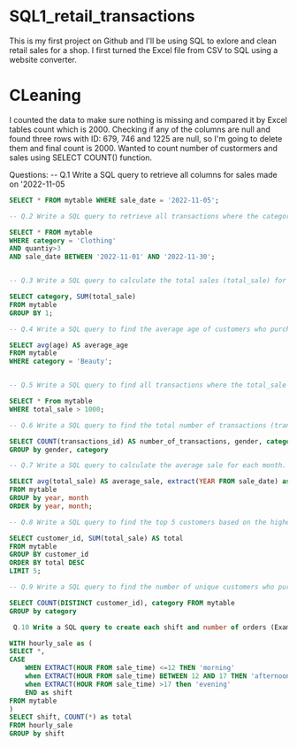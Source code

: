 # SQL1_retail_transactions
This is my first project on Github and I'll be using SQL to exlore and clean retail sales for a shop.
I first turned the Excel file from CSV to SQL using a website converter. 

# CLeaning
I counted the data to make sure nothing is missing and compared it by Excel tables count which is 2000.
Checking if any of the columns are null and found three rows with ID: 679, 746 and 1225 are null, so I'm going to delete them and final count is 2000. Wanted to count number of custormers and sales using SELECT COUNT() function.

Questions:
-- Q.1 Write a SQL query to retrieve all columns for sales made on '2022-11-05
```sql
SELECT * FROM mytable WHERE sale_date = '2022-11-05';

-- Q.2 Write a SQL query to retrieve all transactions where the category is 'Clothing' and the quantity sold is more than 3 in the month of Nov-2022

SELECT * FROM mytable 
WHERE category = 'Clothing' 
AND quantiy>3
AND sale_date BETWEEN '2022-11-01' AND '2022-11-30';


-- Q.3 Write a SQL query to calculate the total sales (total_sale) for each category.

SELECT category, SUM(total_sale)
FROM mytable
GROUP BY 1;

-- Q.4 Write a SQL query to find the average age of customers who purchased items from the 'Beauty' category.

SELECT avg(age) AS average_age 
FROM mytable
WHERE category = 'Beauty';


-- Q.5 Write a SQL query to find all transactions where the total_sale is greater than 1000.

SELECT * From mytable
WHERE total_sale > 1000;

-- Q.6 Write a SQL query to find the total number of transactions (transaction_id) made by each gender in each category.

SELECT COUNT(transactions_id) AS number_of_transactions, gender, category FROM mytable
GROUP by gender, category

-- Q.7 Write a SQL query to calculate the average sale for each month. Find out best selling month in each year

SELECT avg(total_sale) AS average_sale, extract(YEAR FROM sale_date) as year, extract(MONTH FROM sale_date) as month
FROM mytable
GROUP by year, month
ORDER by year, month;

-- Q.8 Write a SQL query to find the top 5 customers based on the highest total sales 

SELECT customer_id, SUM(total_sale) AS total
FROM mytable
GROUP BY customer_id
ORDER BY total DESC
LIMIT 5;

-- Q.9 Write a SQL query to find the number of unique customers who purchased items from each category.

SELECT COUNT(DISTINCT customer_id), category FROM mytable
GROUP by category

 Q.10 Write a SQL query to create each shift and number of orders (Example Morning <=12, Afternoon Between 12 & 17, Evening >17)

WITH hourly_sale as (
SELECT *,
CASE
	WHEN EXTRACT(HOUR FROM sale_time) <=12 THEN 'morning'
	when EXTRACT(HOUR FROM sale_time) BETWEEN 12 AND 17 THEN 'afternoon'
	when EXTRACT(HOUR FROM sale_time) >17 then 'evening'
    END as shift
FROM mytable
)
SELECT shift, COUNT(*) as total
FROM hourly_sale
GROUP by shift

